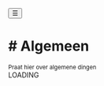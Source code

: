 <!-- Sidebar -->
<div class="w3-sidebar w3-bar-block" style="display:none" id="mySidebar">
  <button onclick="w3_close()" class="w3-bar-item w3-button w3-large">Close &times;</button>
  <p> ! - ALLEEN LEZEN</p>
  <a href="{{ site.base }}/servers/1" class="w3-bar-item w3-button w3-blue"># Algemeen</a>
</div>

<!-- Page Content -->
<div class="w3-teal">
  <button class="w3-button w3-teal w3-xlarge" onclick="w3_open()">☰</button>
  <div class="w3-container">
    <h1># Algemeen</h1>
    <sup>Praat hier over algemene dingen</sup>
  </div>
</div>

<div id="msg">LOADING</div>
<!--

<div class="w3-container w3-hover">
  <img src="{{ site.base }}/profile.jpg" style="max-width: 40px;">
  <span>BasToTheMax</span>
  <p>Hallo! Hoe gaat het?</p>
  <hr>
</div>
-->


<script>
function w3_open() {
  document.getElementById("mySidebar").style.width = "80%";
  document.getElementById("mySidebar").style.display = "block";
}

function w3_close() {
  document.getElementById("mySidebar").style.display = "none";
}

var cars = ["Hoi", "Max is een kat!", "Oke", "Hhahah", "Lool", "Gu", "Llallala", "Test", "Discord"];
var text = "";
var i;
for (i = 10; i < cars.length; i--) {
  text += "<div class=\"w3-container w3-hover\"><img src=\"/ChatApp/profile.jpg\" style=\"max-width: 40px;\"><span>USER</span><p>" + cars[i] + "</p><hr></div><br>";
}
document.getElementById("msg").innerHTML = text;
</script>
